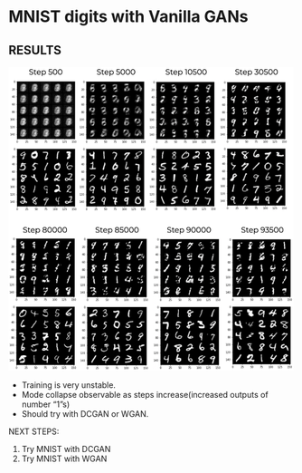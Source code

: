 # MNIST digits with Vanilla GANs

## RESULTS

<p align="center">
  <img src="https://github.com/henryhmko/gan_experimenting/blob/main/misc/vanilliaGAN_mnist.png" width="740"/>
</p>

- Training is very unstable.
- Mode collapse observable as steps increase(increased outputs of number “1”s)
- Should try with DCGAN or WGAN.


NEXT STEPS:
1) Try MNIST with DCGAN
2) Try MNIST with WGAN
